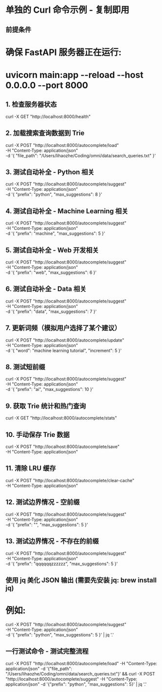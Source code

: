 # 单独的 Curl 命令示例 - 复制即用

## 前提条件

# 确保 FastAPI 服务器正在运行:

# uvicorn main:app --reload --host 0.0.0.0 --port 8000

## 1. 检查服务器状态

curl -X GET "http://localhost:8000/health"

## 2. 加载搜索查询数据到 Trie

curl -X POST "http://localhost:8000/autocomplete/load" \
 -H "Content-Type: application/json" \
 -d '{
"file_path": "/Users/lihaozhe/Coding/omni/data/search_queries.txt"
}'

## 3. 测试自动补全 - Python 相关

curl -X POST "http://localhost:8000/autocomplete/suggest" \
 -H "Content-Type: application/json" \
 -d '{
"prefix": "python",
"max_suggestions": 8
}'

## 4. 测试自动补全 - Machine Learning 相关

curl -X POST "http://localhost:8000/autocomplete/suggest" \
 -H "Content-Type: application/json" \
 -d '{
"prefix": "machine",
"max_suggestions": 5
}'

## 5. 测试自动补全 - Web 开发相关

curl -X POST "http://localhost:8000/autocomplete/suggest" \
 -H "Content-Type: application/json" \
 -d '{
"prefix": "web",
"max_suggestions": 6
}'

## 6. 测试自动补全 - Data 相关

curl -X POST "http://localhost:8000/autocomplete/suggest" \
 -H "Content-Type: application/json" \
 -d '{
"prefix": "data",
"max_suggestions": 7
}'

## 7. 更新词频（模拟用户选择了某个建议）

curl -X POST "http://localhost:8000/autocomplete/update" \
 -H "Content-Type: application/json" \
 -d '{
"word": "machine learning tutorial",
"increment": 5
}'

## 8. 测试短前缀

curl -X POST "http://localhost:8000/autocomplete/suggest" \
 -H "Content-Type: application/json" \
 -d '{
"prefix": "ai",
"max_suggestions": 10
}'

## 9. 获取 Trie 统计和热门查询

curl -X GET "http://localhost:8000/autocomplete/stats"

## 10. 手动保存 Trie 数据

curl -X POST "http://localhost:8000/autocomplete/save" \
 -H "Content-Type: application/json"

## 11. 清除 LRU 缓存

curl -X POST "http://localhost:8000/autocomplete/clear-cache" \
 -H "Content-Type: application/json"

## 12. 测试边界情况 - 空前缀

curl -X POST "http://localhost:8000/autocomplete/suggest" \
 -H "Content-Type: application/json" \
 -d '{
"prefix": "",
"max_suggestions": 5
}'

## 13. 测试边界情况 - 不存在的前缀

curl -X POST "http://localhost:8000/autocomplete/suggest" \
 -H "Content-Type: application/json" \
 -d '{
"prefix": "qqqqqqzzzzzz",
"max_suggestions": 5
}'

## 使用 jq 美化 JSON 输出 (需要先安装 jq: brew install jq)

# 例如:

curl -X POST "http://localhost:8000/autocomplete/suggest" \
 -H "Content-Type: application/json" \
 -d '{
"prefix": "python",
"max_suggestions": 5
}' | jq '.'

## 一行测试命令 - 测试完整流程

curl -X POST "http://localhost:8000/autocomplete/load" -H "Content-Type: application/json" -d '{"file_path": "/Users/lihaozhe/Coding/omni/data/search_queries.txt"}' && curl -X POST "http://localhost:8000/autocomplete/suggest" -H "Content-Type: application/json" -d '{"prefix": "python", "max_suggestions": 5}' | jq '.'

